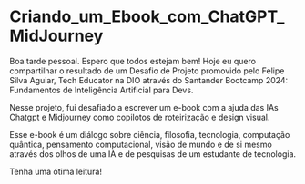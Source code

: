 # Criando_um_Ebook_com_ChatGPT_MidJourney

Boa tarde pessoal. Espero que todos estejam bem!
Hoje eu quero compartilhar o resultado de um Desafio de Projeto promovido pelo Felipe Silva Aguiar, Tech Educator na DIO através do Santander Bootcamp 2024: Fundamentos de Inteligência Artificial para Devs.

Nesse projeto, fui desafiado a escrever um e-book com a ajuda das IAs Chatgpt e Midjourney como copilotos de roteirização e design visual.

Esse e-book é um diálogo sobre ciência, filosofia, tecnologia, computação quântica, pensamento computacional, visão de mundo e de si mesmo através dos olhos de uma IA e de pesquisas de um estudante de tecnologia.

Tenha uma ótima leitura!
